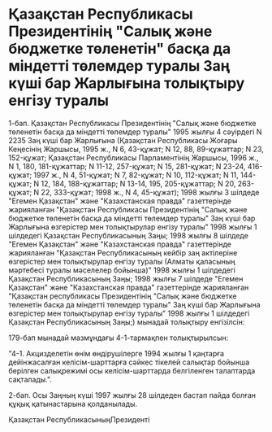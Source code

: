 # Қазақстан Республикасы Президентінің "Салық және бюджетке төленетін" басқа да міндетті төлемдер туралы Заң күші бар Жарлығына толықтыру енгізу туралы

1-бап. Қазақстан Республикасы Президентінің "Салық және бюджетке төленетін басқа да міндетті төлемдер туралы" 1995 жылғы 4 сәуірдегі N 2235 Заң күші бар Жарлығына (Қазақстан Республикасы Жоғары Кеңесінің Жаршысы, 1995 ж., N 6, 43-құжат; N 12, 88, 89-құжаттар; N 23, 152-құжат; Қазақстан Республикасы Парламентінің Жаршысы, 1996 ж., N 1, 180, 181-құжаттар; N 11-12, 257-құжат; N 15, 281-құжат; N 23-24, 416-құжат; 1997 ж., N 4, 51-құжат; N 7, 82-құжат; N 10, 112-құжат; N 11, 144-құжат; N 12, 184, 188-құжаттар; N 13-14, 195, 205-құжаттар; N 20, 263-құжат; N 22, 333-құжат; 1998 ж., N 4, 45-құжат); 1998 жылғы 3 шілдеде "Егемен Қазақстан" және "Казахстанская правда" газеттерінде жарияланған "Қазақстан Республикасы Президентінің "Салық және бюджетке төленетін басқа да міндетті төлемдер туралы" Заң күші бар Жарлығына өзгерістер мен толықтырулар енгізу туралы" 1998 жылғы 1 шілдедегі Қазақстан Республикасының Заңы; 1998 жылғы 8 шілдеде "Егемен Қазақстан" және "Казахстанская правда" газеттерінде жарияланған "Қазақстан Республикасының кейбір заң актілеріне өзгерістер мен толықтырулар енгізу туралы (Алматы қаласының мәртебесі туралы мәселелер бойынша)" 1998 жылғы 1 шілдедегі Қазақстан Республикасының Заңы; 1998 жылғы 7 шілдеде "Егемен Қазақстан" және "Казахстанская правда" газеттерінде жарияланған "Қазақстан республикасы Президентінің "Салық және бюджетке төленетін басқа да міндетті төлемдер туралы" Заң күші бар Жарлығына өзгерістер мен толықтырулар енгізу туралы" 1998 жылғы 1 шілдедегі Қазақстан Республикасының Заңы;) мынадай толықтыру енгізілсін:

179-бап мынадай мазмұндағы 4-1-тармақпен толықтырылсын:

"4-1. Акцизделетін өнім өндірушілерге 1994 жылғы 1 қаңтарға дейінжасалған келісім-шарттарға сәйкес тікелей салықтар бойынша берілген салықрежимі осы келісім-шарттарда белгіленген талаптарда сақталады.".

2-бап. Осы Заңның күші 1997 жылғы 28 шілдеден бастап пайда болған құқық қатынастарына қолданылады.

Қазақстан РеспубликасыныңПрезиденті

